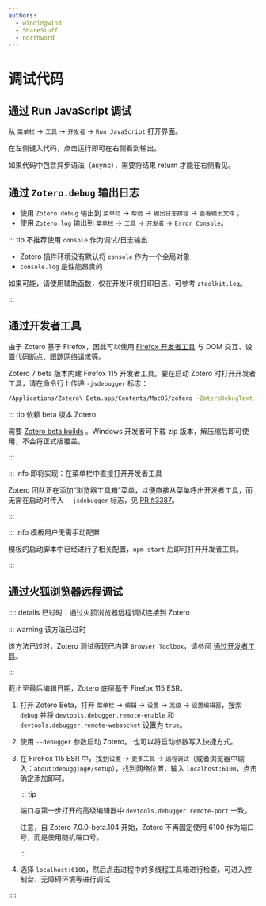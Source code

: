 ```yaml
---
authors:
  - windingwind
  - ShareStuff
  - northword
---
```


# 调试代码

## 通过 Run JavaScript 调试

从 `菜单栏` -> `工具` -> `开发者` -> `Run JavaScript` 打开界面。

在左侧键入代码，点击运行即可在右侧看到输出。

如果代码中包含异步语法（async），需要将结果 return 才能在右侧看见。

## 通过 `Zotero.debug` 输出日志

- 使用 `Zotero.debug` 输出到 `菜单栏` -> `帮助` -> `输出日志排错` -> `查看输出文件`；
- 使用 `Zotero.log` 输出到 `菜单栏` -> `工具` -> `开发者` -> `Error Console`。

::: tip 不推荐使用 `console` 作为调试/日志输出

- Zotero 插件环境没有默认将 `console` 作为一个全局对象
- `console.log` 是性能昂贵的

如果可能，请使用辅助函数，仅在开发环境打印日志，可参考 `ztoolkit.log`。

:::

## 通过开发者工具

由于 Zotero 基于 Firefox，因此可以使用 [Firefox 开发者工具](https://developer.mozilla.org/zh-CN/docs/Learn/Common_questions/What_are_browser_developer_tools) 与 DOM 交互、设置代码断点、跟踪网络请求等。

Zotero 7 beta 版本内建 Firefox 115 开发者工具。要在启动 Zotero 时打开开发者工具，请在命令行上传递 `-jsdebugger` 标志：

```bash
/Applications/Zotero\ Beta.app/Contents/MacOS/zotero -ZoteroDebugText -jsdebugger
```

::: tip 依赖 beta 版本 Zotero

需要 [Zotero beta builds](https://www.zotero.org/support/beta_builds) 。Windows 开发者可下载 zip 版本，解压缩后即可使用，不会将正式版覆盖。

:::

::: info 即将实现：在菜单栏中直接打开开发者工具

Zotero 团队正在添加“浏览器工具箱”菜单，以便直接从菜单呼出开发者工具，而无需在启动时传入 `--jsdebugger` 标志，见 [PR #3387](https://github.com/zotero/zotero/pull/3387)。

:::

::: info 模板用户无需手动配置

模板的启动脚本中已经进行了相关配置，`npm start` 后即可打开开发者工具。

:::

## 通过火狐浏览器远程调试 <Badge text='已弃用' />

:::: details 已过时：通过火狐浏览器远程调试连接到 Zotero

::: warning 该方法已过时

该方法已过时，Zotero 测试版现已内建 `Browser Toolbox`，请参阅 [通过开发者工具](#通过开发者工具)。

:::

截止至最后编辑日期，Zotero 底层基于 Firefox 115 ESR。

1. 打开 Zotero Beta，打开 `菜单栏` -> `编辑` -> `设置` -> `高级` -> `设置编辑器`，搜索 `debug` 并将 `devtools.debugger.remote-enable` 和 `devtools.debugger.remote-websocket` 设置为 `true`。

2. 使用 `--debugger` 参数启动 Zotero。
   也可以将启动参数写入快捷方式。

3. 在 FireFox 115 ESR 中，找到`设置` -> `更多工具` -> `远程调试`（或者浏览器中输入：`about:debugging#/setup`），找到网络位置，输入 `localhost:6100`，点击确定添加即可。

   ::: tip

   端口与第一步打开的高级编辑器中 `devtools.debugger.remote-port` 一致。

   注意，自 Zotero 7.0.0-beta.104 开始，Zotero 不再固定使用 6100 作为端口号，而是使用随机端口号。

   :::

4. 选择 `localhost:6100`，然后点击进程中的多线程工具箱进行检查，可进入控制台、无障碍环境等进行调试

::::
